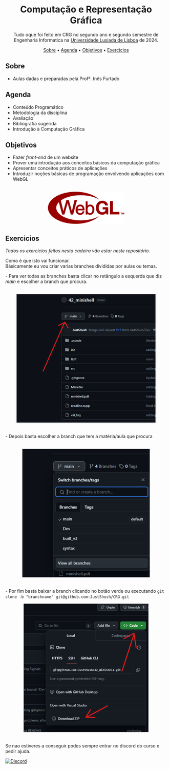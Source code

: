 <h1 align="center"> Computação e Representação Gráfica </h1>
<p align="center"> Tudo oque foi feito em CRG no segundo ano e segundo semestre de Engenharia Informatica na <a href="https://www.lis.ulusiada.pt/pt-pt/in%c3%adcio.aspx">Universidade Lusiada de Lisboa</a> de 2024.</p>
<p align="center">
  <a href="#sobre">Sobre</a>
  •
  <a href="#agenda">Agenda</a>
  •
  <a href="#objetivos">Objetivos</a>
  •
  <a href="#exercicios">Exercicios</a>
</p>

## Sobre

- Aulas dadas e preparadas pela Profª. Inês Furtado

## Agenda

- Conteúdo Programático
- Metodologia da disciplina
- Avaliação
- Bibliografia sugerida
- Introdução à Computação Gráfica

## Objetivos

- Fazer <i>front-end</i> de um website
- Prover uma introdução aos conceitos básicos da computação gráfica
- Apresentar conceitos práticos de aplicações
- Introduzir noções básicas de programação envolvendo aplicações com WebGL
<br>
<div align="center">  <a href="https://get.webgl.org/" alt="WebGL Website"><img src="./img/WebGL_Logo.png" height="100"></a></div>

## Exercicios
<p><em>Todos os exercicios feitos nesta cadeira vão estar neste repositório.</em>
<p>Como é que isto vai funcionar.<br>Básicamente eu vou criar varias branches divididas por aulas ou temas.</p>
<p> - Para ver todas as branches basta clicar no retângulo a esquerda que diz <em>main</em> e escolher a branch que procura.</p>
<br>
<div align="center"> <a href="https://github.com/JustShush/CRG/branches" alt="All Branches"><img src="./img/allBranches.png" height="400"></a></div>
<br>
<p>- Depois basta escolher a branch que tem a matéria/aula que procura</p>
<br>
<div align="center"> <a href="https://github.com/JustShush/CRG/branches" alt="Inside Branches"><img src="./img/insideBranches.png" height="400"></a></div>
<br>
<p>- Por fim basta baixar a branch clicando no botão verde ou executando <code>git clone -b "branchname" git@github.com:JustShush/CRG.git</code> </p>
<div align="center"> <a href="https://github.com/JustShush/CRG/archive/refs/heads/main.zip" alt="Download Project"><img src="./img/download.png" height="400"></a></div>
<br>
<p>Se nao estiveres a conseguir podes sempre entrar no discord do curso e pedir ajuda.</p>

[![Discord](https://discord.com/api/guilds/1021887125219704843/widget.png?style=banner3)](https://discord.gg/5324s48sVn)
